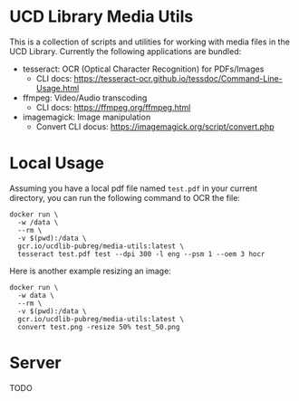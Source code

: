 # UCD Library Media Utils 

This is a collection of scripts and utilities for working with media files in the UCD Library.  Currently the following applications are bundled:

  - tesseract: OCR (Optical Character Recognition) for PDFs/Images
    - CLI docs: https://tesseract-ocr.github.io/tessdoc/Command-Line-Usage.html
  - ffmpeg: Video/Audio transcoding
    - CLI docs: https://ffmpeg.org/ffmpeg.html
  - imagemagick: Image manipulation
    - Convert CLI docus: https://imagemagick.org/script/convert.php 

# Local Usage

Assuming you have a local pdf file named `test.pdf` in your current directory, you can run the following command to OCR the file:

```
docker run \
  -w /data \
  --rm \
  -v $(pwd):/data \
  gcr.io/ucdlib-pubreg/media-utils:latest \
  tesseract test.pdf test --dpi 300 -l eng --psm 1 --oem 3 hocr
```

Here is another example resizing an image:

```
docker run \
  -w data \
  --rm \
  -v $(pwd):/data \
  gcr.io/ucdlib-pubreg/media-utils:latest \
  convert test.png -resize 50% test_50.png
```

# Server 

TODO
